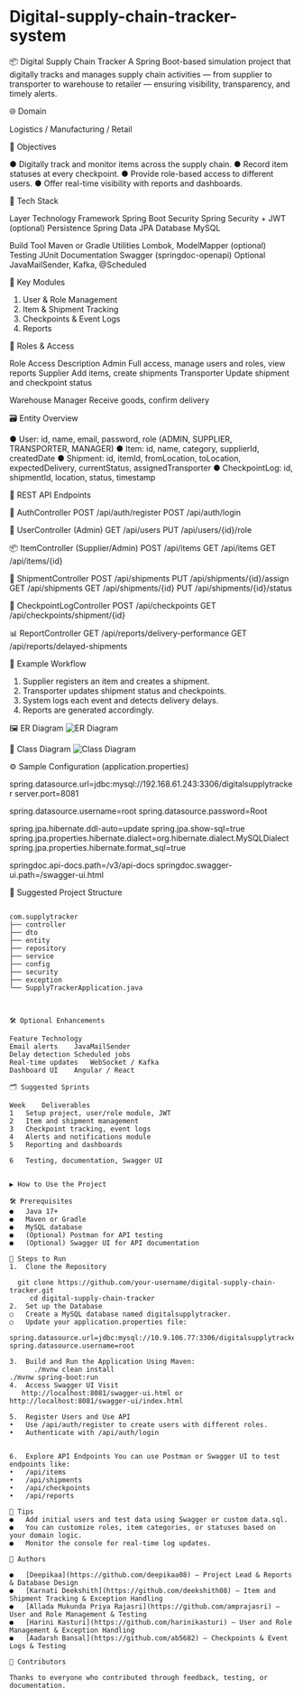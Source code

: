 # Digital-supply-chain-tracker-system

📦 Digital Supply Chain Tracker
A Spring Boot-based simulation project that digitally tracks and manages supply chain activities — from supplier to transporter to warehouse to retailer — ensuring visibility, transparency, and timely alerts.

🌐 Domain

Logistics / Manufacturing / Retail

🎯 Objectives

●	Digitally track and monitor items across the supply chain.
●	Record item statuses at every checkpoint.
●	Provide role-based access to different users.
●	Offer real-time visibility with reports and dashboards.

🧱 Tech Stack

Layer	Technology
Framework	Spring Boot
Security	Spring Security + JWT (optional)
Persistence	Spring Data JPA
Database	MySQL
 
Build Tool	Maven or Gradle
Utilities	Lombok, ModelMapper (optional)
Testing	JUnit
Documentation	Swagger (springdoc-openapi)
Optional	JavaMailSender, Kafka, @Scheduled

🧩 Key Modules

1.	User & Role Management
2.	Item & Shipment Tracking
3.	Checkpoints & Event Logs
4.	Reports

🔐 Roles & Access

Role	Access Description
Admin	Full access, manage users and roles, view reports
Supplier	Add items, create shipments
Transporter	Update shipment and checkpoint status
 
Warehouse Manager	Receive goods, confirm delivery

🗃 Entity Overview

●	User: id, name, email, password, role (ADMIN, SUPPLIER, TRANSPORTER, MANAGER)
●	Item: id, name, category, supplierId, createdDate
●	Shipment: id, itemId, fromLocation, toLocation, expectedDelivery, currentStatus, assignedTransporter
●	CheckpointLog: id, shipmentId, location, status, timestamp

🔁 REST API Endpoints

🔐 AuthController
POST /api/auth/register POST /api/auth/login


👤 UserController (Admin)
GET /api/users
PUT /api/users/{id}/role


📦 ItemController (Supplier/Admin)
POST /api/items GET /api/items
GET /api/items/{id}
 
🚚 ShipmentController
POST /api/shipments
PUT /api/shipments/{id}/assign GET /api/shipments
GET /api/shipments/{id}
PUT /api/shipments/{id}/status


📍 CheckpointLogController
POST /api/checkpoints
GET /api/checkpoints/shipment/{id}



📊 ReportController
GET /api/reports/delivery-performance GET /api/reports/delayed-shipments



🧪 Example Workflow

1.	Supplier registers an item and creates a shipment.
2.	Transporter updates shipment status and checkpoints.
3.	System logs each event and detects delivery delays.
4.	Reports are generated accordingly.

🖼 ER Diagram
![ER Diagram](https://github.com/deepikaa08/Digital-supply-chain-tracker-system/blob/main/Digital-supply-chain-tracker/supplytrackerfinal/diagrams/ER%20diagram.jpg)

 


















🧭 Class Diagram
![Class Diagram](https://github.com/deepikaa08/Digital-supply-chain-tracker-system/blob/main/Digital-supply-chain-tracker/supplytrackerfinal/diagrams/class%20diagram.jpg)
   


⚙ Sample Configuration (application.properties)

spring.datasource.url=jdbc:mysql://192.168.61.243:3306/digitalsupplytracker
server.port=8081

spring.datasource.username=root
spring.datasource.password=Root

spring.jpa.hibernate.ddl-auto=update
spring.jpa.show-sql=true
spring.jpa.properties.hibernate.dialect=org.hibernate.dialect.MySQLDialect
spring.jpa.properties.hibernate.format_sql=true

springdoc.api-docs.path=/v3/api-docs
springdoc.swagger-ui.path=/swagger-ui.html





📁 Suggested Project Structure
```text

com.supplytracker
├── controller
├── dto
├── entity
├── repository
├── service
├── config
├── security
├── exception
└── SupplyTrackerApplication.java


 
🛠 Optional Enhancements

Feature	Technology
Email alerts	JavaMailSender
Delay detection	Scheduled jobs
Real-time updates	WebSocket / Kafka
Dashboard UI	Angular / React

🗂 Suggested Sprints

Week	Deliverables
1	Setup project, user/role module, JWT
2	Item and shipment management
3	Checkpoint tracking, event logs
4	Alerts and notifications module
5	Reporting and dashboards
 
6	Testing, documentation, Swagger UI

	
▶ How to Use the Project

🛠 Prerequisites
●	Java 17+
●	Maven or Gradle
●	MySQL database
●	(Optional) Postman for API testing
●	(Optional) Swagger UI for API documentation

🚀 Steps to Run
1.	Clone the Repository

  git clone https://github.com/your-username/digital-supply-chain-tracker.git
     cd digital-supply-chain-tracker	
2.	Set up the Database
○	Create a MySQL database named digitalsupplytracker.
○	Update your application.properties file:

spring.datasource.url=jdbc:mysql://10.9.106.77:3306/digitalsupplytracker            spring.datasource.username=root

3.	Build and Run the Application Using Maven:
      ./mvnw clean install
./mvnw spring-boot:run
4.	Access Swagger UI Visit 
   http://localhost:8081/swagger-ui.html or
http://localhost:8081/swagger-ui/index.html

5.	Register Users and Use API
•	Use /api/auth/register to create users with different roles.
•	Authenticate with /api/auth/login 


6.	Explore API Endpoints You can use Postman or Swagger UI to test endpoints like:
•	/api/items
•	/api/shipments
•	/api/checkpoints
•	/api/reports

📌 Tips
●	Add initial users and test data using Swagger or custom data.sql.
●	You can customize roles, item categories, or statuses based on your domain logic.
●	Monitor the console for real-time log updates.

👥 Authors

●	[Deepikaa](https://github.com/deepikaa08) – Project Lead & Reports & Database Design
●	[Karnati Deekshith](https://github.com/deekshith08) – Item and Shipment Tracking & Exception Handling
●	[Allada Mukunda Priya Rajasri](https://github.com/amprajasri) – User and Role Management & Testing
●	[Harini Kasturi](https://github.com/harinikasturi) – User and Role Management & Exception Handling
●	[Aadarsh Bansal](https://github.com/ab5682) – Checkpoints & Event Logs & Testing

🤝 Contributors

Thanks to everyone who contributed through feedback, testing, or documentation.
